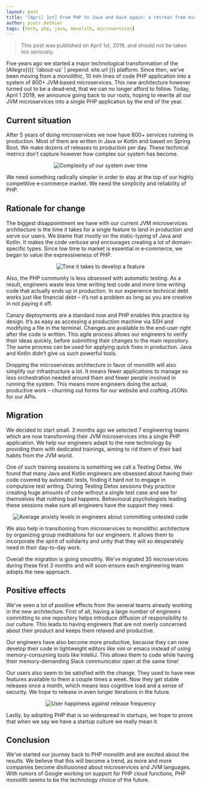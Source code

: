 ```yaml
---
layout: post
title: "[April 1st] From PHP to Java and back again: a retreat from microservices"
author: piotr.betkier
tags: [tech, php, java, monolith, microservices]
---
```


> This post was published on April 1st, 2019, and should not be taken too seriously.

Five years ago we started a major technological transformation of the [Allegro]({{ '/about-us' | prepend: site.url }}) platform.
Since then, we’ve been moving from a monolithic, 10 mln lines of code PHP application into a system of
800+ JVM‑based microservices. This new architecture however turned out to be a dead‑end,
that we can no longer afford to follow. Today, April 1 2019, we announce going back to
our roots, hoping to rewrite all our JVM microservices into a single PHP application
by the end of the year.

## Current situation

After 5 years of doing microservices we now have 800+ services running in production.
Most of them are written in Java or Kotlin and based on Spring Boot. We make dozens of
releases to production per day. These technical metrics don’t capture however how complex
our system has become.

<p align="center">
  <img alt="Complexity of our system over time"
    src="{{site.baseurl}}/{% link /img/articles/2019-04-01-from-php-to-java-and-back-again/complexity.png %}"">
</p>

We need something radically simpler in order to stay at the top of our highly competitive
e‑commerce market. We need the simplicity and reliability of PHP.

## Rationale for change

The biggest disappointment we have with our current JVM microservices architecture
is the time it takes for a single feature to land in production and serve our users.
We blame that mostly on the static-typing of Java and Kotlin. It makes the code verbose
and encourages creating a lot of domain-specific types. Since low time to market
is essential in e‑commerce, we began to value the expressiveness of PHP.

<p align="center">
  <img alt="Time it takes to develop a feature"
    src="{{site.baseurl}}/{% link /img/articles/2019-04-01-from-php-to-java-and-back-again/time.png %}"">
</p>

Also, the PHP community is less obsessed with automatic testing. As a result, engineers
waste less time writing test code and more time writing code that actually ends up
in production. In our experience technical debt works just like financial debt –
it’s not a problem as long as you are creative in not paying it off.

Canary deployments are a standard now and PHP enables this practice by design.
It’s as easy as accessing a production machine via SSH and modifying a file in the terminal.
Changes are available to the end-user right after the code is written.
This agile process allows our engineers to verify their ideas quickly, before submitting
their changes to the main repository. The same process can be used for applying quick fixes
in production. Java and Kotlin didn’t give us such powerful tools.

Dropping the microservices architecture in favor of monolith will also simplify our
infrastructure a lot. It means fewer applications to manage so less orchestration needed
around them and fewer people involved in running the system. This means more engineers doing
the actual, productive work – churning out forms for our website and crafting JSONs for our APIs.

## Migration

We decided to start small. 3 months ago we selected 7 engineering teams which are now
transforming their JVM microservices into a single PHP application. We help our engineers
adapt to the new technology by providing them with dedicated trainings, aiming to rid them
of their bad habits from the JVM world.

One of such training sessions is something we call a Testing Detox. We found that many Java
and Kotlin engineers are obsessed about having their code covered by automatic tests, finding
it hard not to engage in compulsive test writing. During Testing Detox sessions they practice
creating huge amounts of code without a single test case and see for themselves that nothing
bad happens. Behavioural psychologists leading these sessions make sure all engineers
have the support they need.

<p align="center">
  <img alt="Average anxiety levels in engineers about committing untested code"
    src="{{site.baseurl}}/{% link /img/articles/2019-04-01-from-php-to-java-and-back-again/anxiety.png %}"">
</p>

We also help in transitioning from microservices to monolithic architecture by organizing group
meditations for our engineers. It allows them to incorporate the spirit of solidarity and unity
that they will so desperately need in their day-to-day work.

Overall the migration is going smoothly. We’ve migrated 35 microservices during these first
3 months and will soon ensure each engineering team adopts the new approach.

## Positive effects

We’ve seen a lot of positive effects from the several teams already working in the
new architecture. First of all, having a large number of engineers committing to one
repository helps introduce diffusion of responsibility to our culture. This leads to
having engineers that are not overly concerned about their product and keeps them
relaxed and productive.

Our engineers have also become more productive, because they can now develop their
code in lightweight editors like vim or emacs instead of using memory-consuming
tools like IntelliJ. This allows them to code while having their memory-demanding
Slack communicator open at the same time!

Our users also seem to be satisfied with the change. They used to have new features available
to them a couple times a week. Now they get stable releases once a month, which means
less cognitive load and a sense of security. We hope to release in even longer iterations in the future.

<p align="center">
  <img alt="User happiness against release frequency"
    src="{{site.baseurl}}/{% link /img/articles/2019-04-01-from-php-to-java-and-back-again/happiness.png %}"">
</p>

Lastly, by adopting PHP that is so widespread in startups, we hope to prove that when
we say we have a startup culture we really mean it.

## Conclusion

We’ve started our journey back to PHP monolith and are excited about the results. We
believe that this will become a trend, as more and more companies become disillusioned
about microservices and JVM languages. With rumors of Google working on support for
PHP cloud functions, PHP monolith seems to be the technology choice of the future.
